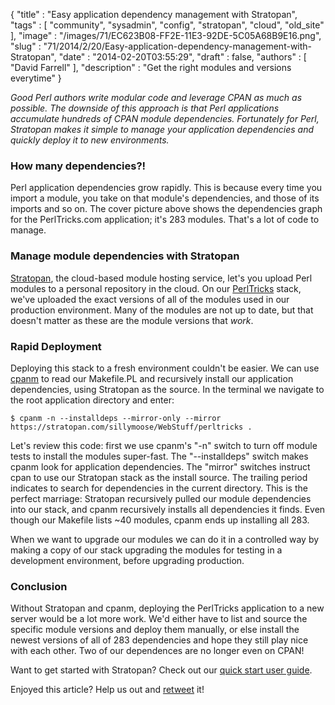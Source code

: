 {
   "title" : "Easy application dependency management with Stratopan",
   "tags" : [
      "community",
      "sysadmin",
      "config",
      "stratopan",
      "cloud",
      "old_site"
   ],
   "image" : "/images/71/EC623B08-FF2E-11E3-92DE-5C05A68B9E16.png",
   "slug" : "71/2014/2/20/Easy-application-dependency-management-with-Stratopan",
   "date" : "2014-02-20T03:55:29",
   "draft" : false,
   "authors" : [
      "David Farrell"
   ],
   "description" : "Get the right modules and versions everytime"
}

*Good Perl authors write modular code and leverage CPAN as much as possible. The downside of this approach is that Perl applications accumulate hundreds of CPAN module dependencies. Fortunately for Perl, Stratopan makes it simple to manage your application dependencies and quickly deploy it to new environments.*

### How many dependencies?!

Perl application dependencies grow rapidly. This is because every time you import a module, you take on that module's dependencies, and those of its imports and so on. The cover picture above shows the dependencies graph for the PerlTricks.com application; it's 283 modules. That's a lot of code to manage.

### Manage module dependencies with Stratopan

[Stratopan](https://stratopan.com), the cloud-based module hosting service, let's you upload Perl modules to a personal repository in the cloud. On our [PerlTricks](https://stratopan.com/sillymoose/webstuff/perltricks) stack, we've uploaded the exact versions of all of the modules used in our production environment. Many of the modules are not up to date, but that doesn't matter as these are the module versions that *work*.

### Rapid Deployment

Deploying this stack to a fresh environment couldn't be easier. We can use [cpanm](https://metacpan.org/pod/release/MIYAGAWA/App-cpanminus-1.7001/bin/cpanm) to read our Makefile.PL and recursively install our application dependencies, using Stratopan as the source. In the terminal we navigate to the root application directory and enter:

``` prettyprint
$ cpanm -n --installdeps --mirror-only --mirror https://stratopan.com/sillymoose/WebStuff/perltricks .
```

Let's review this code: first we use cpanm's "-n" switch to turn off module tests to install the modules super-fast. The "--installdeps" switch makes cpanm look for application dependencies. The "mirror" switches instruct cpan to use our Stratopan stack as the install source. The trailing period indicates to search for dependencies in the current directory. This is the perfect marriage: Stratopan recursively pulled our module dependencies into our stack, and cpanm recursively installs all dependencies it finds. Even though our Makefile lists ~40 modules, cpanm ends up installing all 283.

When we want to upgrade our modules we can do it in a controlled way by making a copy of our stack upgrading the modules for testing in a development environment, before upgrading production.

### Conclusion

Without Stratopan and cpanm, deploying the PerlTricks application to a new server would be a lot more work. We'd either have to list and source the specific module versions and deploy them manually, or else install the newest versions of all of 283 dependencies and hope they still play nice with each other. Two of our dependences are no longer even on CPAN!

Want to get started with Stratopan? Check out our [quick start user guide](http://perltricks.com/article/48/2013/11/15/A-Stratopan-quick-start-user-guide).

Enjoyed this article? Help us out and [retweet](https://twitter.com/intent/tweet?original_referer=http%3A%2F%2Fperltricks.com%2Farticle%2F71%2F2014%2F2%2F20%2FEasy-application-dependency-management-with-Stratopan&text=Easy+application+dependency+management+with+Stratopan&tw_p=tweetbutton&url=http%3A%2F%2Fperltricks.com%2Farticle%2F71%2F2014%2F2%2F20%2FEasy-application-dependency-management-with-Stratopan&via=perltricks) it!

